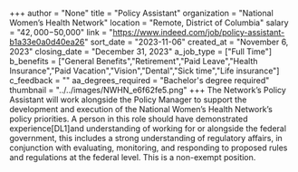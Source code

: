 +++
author = "None"
title = "Policy Assistant"
organization = "National Women’s Health Network"
location = "Remote, District of Columbia"
salary = "$42,000-$50,000"
link = "https://www.indeed.com/job/policy-assistant-b1a33e0a0d40ea26"
sort_date = "2023-11-06"
created_at = "November 6, 2023"
closing_date = "December 31, 2023"
a_job_type = ["Full Time"]
b_benefits = ["General Benefits","Retirement","Paid Leave","Health Insurance","Paid Vacation","Vision","Dental","Sick time","Life insurance"]
c_feedback = ""
aa_degrees_required = "Bachelor's degree required"
thumbnail = "../../images/NWHN_e6f62fe5.png"
+++
The Network’s Policy Assistant will work alongside the Policy Manager to support the development and execution of the National Women’s Health Network’s policy priorities. A person in this role should have demonstrated experience[DL1]and understanding of working for or alongside the federal government, this includes a strong understanding of regulatory affairs, in conjunction with evaluating, monitoring, and responding to proposed rules and regulations at the federal level. This is a non-exempt position.